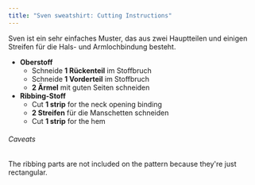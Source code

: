 ```yaml
---
title: "Sven sweatshirt: Cutting Instructions"
---
```


Sven ist ein sehr einfaches Muster, das aus zwei Hauptteilen und einigen Streifen für die Hals- und Armlochbindung besteht.

- **Oberstoff**
  - Schneide **1 Rückenteil** im Stoffbruch
  - Schneide **1 Vorderteil** im Stoffbruch
  - **2 Ärmel** mit guten Seiten schneiden
- **Ribbing-Stoff**
  - Cut **1 strip** for the neck opening binding
  - **2 Streifen**  für die Manschetten schneiden
  - Cut **1 strip**  for the hem

<Warning>

###### Caveats

The ribbing parts are not included on the pattern because they're just rectangular.

</Warning>
